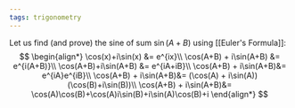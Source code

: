 ```yaml
---
tags: trigonometry
---
```

Let us find (and prove) the sine of sum $\sin(A+B)$ using [[Euler's Formula]]:
$$
\begin{align*}
\cos(x)+i\sin(x) &= e^{ix}\\
\cos(A+B) + i\sin(A+B) &= e^{i(A+B)}\\
\cos(A+B)+i\sin(A+B) &= e^{iA+iB}\\
\cos(A+B) + i\sin(A+B)&= e^{iA}e^{iB}\\
\cos(A+B) + i\sin(A+B)&= (\cos(A) + i\sin(A))(\cos(B)+i\sin(B))\\
\cos(A+B) + i\sin(A+B)&= \cos(A)\cos(B)+\cos(A)i\sin(B)+i\sin(A)\cos(B)+i
\end{align*}
$$
